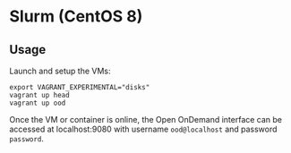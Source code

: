 # Slurm (CentOS 8)

## Usage

Launch and setup the VMs:

    export VAGRANT_EXPERIMENTAL="disks"
    vagrant up head
    vagrant up ood


Once the VM or container is online, the Open OnDemand interface can be accessed at localhost:9080 with username `ood@localhost` and password `password`.
